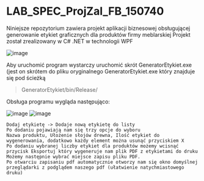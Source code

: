 # LAB_SPEC_ProjZal_FB_150740

Niniejsze repozytorium zawiera projekt aplikacji biznesowej obsługującej generowanie etykiet graficznych dla produktów firmy meblarskiej
Projekt został zrealizowany w C# .NET w technologii WPF

![image](https://github.com/user-attachments/assets/500ab52e-b831-4821-b944-cb2dfb43bf95)

Aby uruchomić program wystarczy uruchomić skrót GeneratorEtykiet.exe (jest on skrótem do pliku oryginalnego GeneratorEtykiet.exe który znajduje się pod ścieżką

> GeneratorEtykiet/bin/Release/

Obsługa programu wygląda następująco:

![image](https://github.com/user-attachments/assets/71523909-6792-4ea0-a33c-b72600e2b2ba)
![image](https://github.com/user-attachments/assets/3bde440e-4538-4a3a-82be-e9ea6bd382df)


```
Dodaj etykietę -> Dodaje nową etykietę do listy
Po dodaniu pojawiają nam się trzy opcje do wyboru
Nazwa produktu, Ułożenie słojów drewna, Ilość etykiet do wygenerowania, dodatkowo każdy element można usunąć przyciskiem X
Po dodaniu wybranej liczby etykiet dla produktów możemy wcisnąć przycisk Eksportuj który wygeneruje nam plik PDF z etykietami do druku
Możemy następnie wybrać miejsce zapisu pliku PDF.
Po otwarciu zapisaniu pdf automatycznie otworzy nam się okno domyślnej przeglądarki z podglądem naszego pdf (ułatwienie natychmiastowego druku)
```




